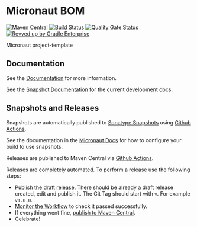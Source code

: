 <!-- Checklist: https://github.com/micronaut-projects/micronaut-core/wiki/New-Module-Checklist -->

# Micronaut BOM

[![Maven Central](https://img.shields.io/maven-central/v/io.micronaut.bom/micronaut-bom.svg?label=Maven%20Central)](https://search.maven.org/search?q=g:%22io.micronaut.bom%22%20AND%20a:%22micronaut-bom%22)
[![Build Status](https://github.com/micronaut-projects/micronaut-bom/workflows/Java%20CI/badge.svg)](https://github.com/micronaut-projects/micronaut-bom/actions)
[![Quality Gate Status](https://sonarcloud.io/api/project_badges/measure?project=micronaut-projects_micronaut-bom&metric=alert_status)](https://sonarcloud.io/summary/new_code?id=micronaut-projects_micronaut-bom)
[![Revved up by Gradle Enterprise](https://img.shields.io/badge/Revved%20up%20by-Gradle%20Enterprise-06A0CE?logo=Gradle&labelColor=02303A)](https://ge.micronaut.io/scans)

Micronaut project-template

## Documentation

See the [Documentation](https://micronaut-projects.github.io/micronaut-bom/latest/guide/) for more information.

See the [Snapshot Documentation](https://micronaut-projects.github.io/micronaut-bom/snapshot/guide/) for the current development docs.

<!-- ## Examples

Examples can be found in the [examples](https://github.com/micronaut-projects/micronaut-bom/tree/master/examples) directory. -->

## Snapshots and Releases

Snapshots are automatically published to [Sonatype Snapshots](https://s01.oss.sonatype.org/content/repositories/snapshots/io/micronaut/) using [Github Actions](https://github.com/micronaut-projects/micronaut-bom/actions).

See the documentation in the [Micronaut Docs](https://docs.micronaut.io/latest/guide/index.html#usingsnapshots) for how to configure your build to use snapshots.

Releases are published to Maven Central via [Github Actions](https://github.com/micronaut-projects/micronaut-bom/actions).

Releases are completely automated. To perform a release use the following steps:

* [Publish the draft release](https://github.com/micronaut-projects/micronaut-bom/releases). There should be already a draft release created, edit and publish it. The Git Tag should start with `v`. For example `v1.0.0`.
* [Monitor the Workflow](https://github.com/micronaut-projects/micronaut-bom/actions?query=workflow%3ARelease) to check it passed successfully.
* If everything went fine, [publish to Maven Central](https://github.com/micronaut-projects/micronaut-bom/actions?query=workflow%3A"Maven+Central+Sync").
* Celebrate!
